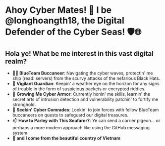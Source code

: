 # Ahoy Cyber Mates! 👋 I be @longhoangth18, the Digital Defender of the Cyber Seas! 🛡️🌐

## Hola ye! What be me interest in this vast digital realm?

- 🏴‍☠️ **BlueTeam Buccaneer**: Navigating the cyber waves, protectin' me ship (read: servers) from the scurvy attacks of the nefarious Black Hats.
- 👀 **Vigilant Guardian**: Keepin' a weather eye on the horizon for any signs of trouble in the form of suspicious packets or encrypted riddles.
- 🌱 **Growing Me Cyber Armor**: Currently honin' me skills, learnin' the secret arts of intrusion detection and vulnerability patchin' to fortify me stronghold.
- 💞️ **Seekin' Cyber Comrades**: Lookin' to join forces with fellow BlueTeam buccaneers on quests to safeguard our digital treasures.
- 📫 **How to Parley with This Seafarer?**: Ye can send a carrier pigeon... or perhaps a more modern approach like using the GitHub messaging system.
- 💞️ **and I come from the beautiful country of Vietnam**
